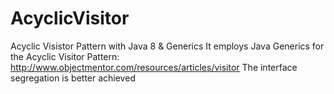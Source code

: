 # AcyclicVisitor
Acyclic Visistor Pattern with Java 8 &amp; Generics
It employs Java Generics for the Acyclic Visitor Pattern: http://www.objectmentor.com/resources/articles/visitor
The interface segregation is better achieved
